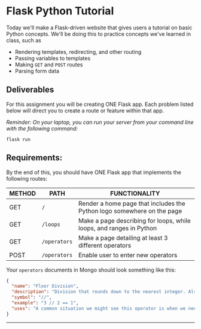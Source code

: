 # Flask Python Tutorial

Today we'll make a Flask-driven website that gives users a tutorial on basic Python concepts. We'll be doing this to practice concepts we've learned in class, such as 

* Rendering templates, redirecting, and other routing
* Passing variables to templates
* Making `GET` and `POST` routes
* Parsing form data

## Deliverables

For this assignment you will be creating ONE Flask app. Each problem listed below will direct you to create a route or feature within that app.

*Reminder: On your laptop, you can run your server from your command line with the following command:*

```
flask run
```

## Requirements:

By the end of this, you should have ONE Flask app that implements the following routes:

| METHOD | PATH | FUNCTIONALITY |
| ------ | ------------- | ---------------------------------------------------------- |
| GET | `/` | Render a home page that includes the Python logo somewhere on the page |
| GET | `/loops` | Make a page describing for loops, while loops, and ranges in Python |
| GET | `/operators` | Make a page detailing at least 3 different operators |
| POST | `/operators` | Enable user to enter new operators |


Your `operators` documents in Mongo should look something like this: 

```json
{
  "name": "Floor Division",
  "description": "Division that rounds down to the nearest integer. Also known as integer division.",
  "symbol": "//",
  "example": "3 // 2 == 1",
  "uses": "A common situation we might see this operator is when we need to calcuate a list index, which will need to be a whole number. For example, perhaps we are trying to find the middle index of a list, but there are an even number of elements. In this case, we could use floor division to select the leftmost element in the list by default."
}
```

------------
